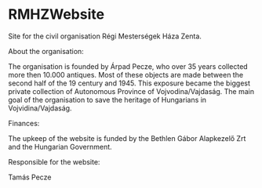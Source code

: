 # RMHZWebsite

Site for the civil organisation Régi Mesterségek Háza Zenta.

About the organisation:

The organisation is founded by Árpad Pecze, who over 35 years collected more then 10.000 antiques. Most of these objects are made between the second half of the 19 century and 1945. This exposure became the biggest private collection of Autonomous Province of Vojvodina/Vajdaság. The main goal of the organisation to save the heritage of Hungarians in Vojvidina/Vajdaság.

Finances:

The upkeep of the website is funded by the Bethlen Gábor Alapkezelő Zrt and the Hungarian Government.

Responsible for the website:

Tamás Pecze
